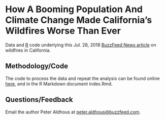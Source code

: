 # How A Booming Population And Climate Change Made California’s Wildfires Worse Than Ever

Data and [R](https://www.r-project.org/) code underlying this Jul. 28, 2018 [BuzzFeed News article](https://www.buzzfeednews.com/article/peteraldhous/california-wildfires-people-climate) on wildfires in California.

## Methodology/Code

The code to process the data and repeat the analysis can be found online [here](https://buzzfeednews.github.io/2018-07-wildfire-trends), and in the R Markdown document index.Rmd.


## Questions/Feedback

Email the author Peter Aldhous at peter.aldhous@buzzfeed.com.
